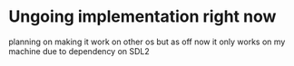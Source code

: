 # Ungoing implementation right now
planning on making it work on other os
but as off now it only works on my machine due to dependency on SDL2
